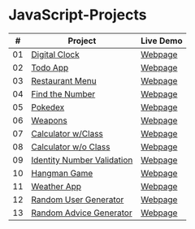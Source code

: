 # JavaScript-Projects


|  #  | Project                                                                                 | Live Demo                                                           |
| :-: | --------------------------------------------------------------------------------------- | ------------------------------------------------------------------- |
| 01  | [Digital Clock](https://github.com/keremilhan/Digital-Clock)                            | [Webpage](https://keremilhan.github.io/Digital-Clock/)              |
| 02  | [Todo App](https://github.com/keremilhan/to-do-project)                                 | [Webpage](https://keremilhan.github.io/to-do-project/)              |
| 03  | [Restaurant Menu](https://github.com/keremilhan/Restaurant-Menu)                        | [Webpage](https://keremilhan.github.io/Restaurant-Menu/)            |
| 04  | [Find the Number](https://github.com/keremilhan/Find-the-Number)                        | [Webpage](https://keremilhan.github.io/Find-the-Number/)            |
| 05  | [Pokedex](https://github.com/keremilhan/Pokedex)                                        | [Webpage](https://keremilhan.github.io/Pokedex/)                    |
| 06  | [Weapons](https://github.com/keremilhan/Weapons)                                        | [Webpage](https://keremilhan.github.io/Weapons/)                    |
| 07  | [Calculator w/Class](https://github.com/keremilhan/Calculator)                          | [Webpage](https://keremilhan.github.io/Calculator/)                 |
| 08  | [Calculator w/o Class](https://github.com/keremilhan/Calculator-Project)                | [Webpage](https://keremilhan.github.io/Calculator-Project/)         |
| 09  | [Identity Number Validation](https://github.com/keremilhan/TC-Validation)               | [Webpage](https://keremilhan.github.io/TC-Validation/)              |
| 10  | [Hangman Game](https://github.com/keremilhan/Hangman-Game)                              | [Webpage](https://keremilhan.github.io/Hangman-Game/)               |
| 11  | [Weather App](https://github.com/keremilhan/Weather-App)                                | [Webpage](https://keremilhan.github.io/Weather-App/)                |
| 12  | [Random User Generator](https://github.com/keremilhan/Random-User-Generator)            | [Webpage](https://keremilhan.github.io/Random-User-Generator/)      |
| 13  | [Random Advice Generator](https://github.com/keremilhan/Random-Advice-Generator)        | [Webpage](https://keremilhan.github.io/Random-Advice-Generator/)    |
